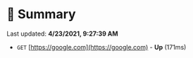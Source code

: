 # 📖 Summary
Last updated: **4/23/2021, 9:27:39 AM**

- `GET` [https://google.com](https://google.com) - **Up** (171ms)
